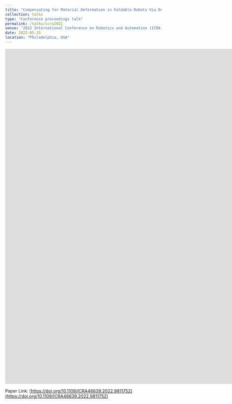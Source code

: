 ```yaml
---
title: "Compensating for Material Deformation in Foldable Robots Via Deep Learning -- a Case Study"
collection: talks
type: "Conference proceedings talk"
permalink: /talks/icra2022
venue: "2022 International Conference on Robotics and Automation (ICRA 2022)"
date: 2022-05-25
location: "Philadelphia, USA"
---
```


<div class="video-container">
    <iframe 
        src="https://www.youtube.com/embed/AwS4vabv-JQ?vq=hd1080"
        width="1920"
        height="1080"
        frameborder="0" 
        allowfullscreen
        loading="lazy">
    </iframe>
</div>


Paper Link: [https://doi.org/10.1109/ICRA46639.2022.9811752](https://doi.org/10.1109/ICRA46639.2022.9811752)
